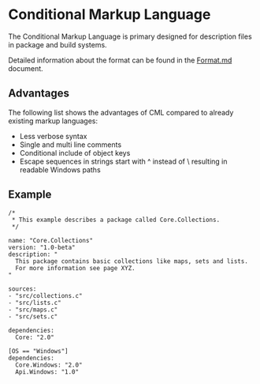 # Conditional Markup Language

The Conditional Markup Language is primary designed for description files in
package and build systems.

Detailed information about the format can be found in the [Format.md](Format.md)
document.


## Advantages

The following list shows the advantages of CML compared to already existing
markup languages:

* Less verbose syntax
* Single and multi line comments
* Conditional include of object keys
* Escape sequences in strings start with ^ instead of \\ resulting in readable
  Windows paths

## Example

```
/*
 * This example describes a package called Core.Collections.
 */

name: "Core.Collections"
version: "1.0-beta"
description: "
  This package contains basic collections like maps, sets and lists.
  For more information see page XYZ.
"

sources:
- "src/collections.c"
- "src/lists.c"
- "src/maps.c"
- "src/sets.c"

dependencies:
  Core: "2.0"

[OS == "Windows"]
dependencies:
  Core.Windows: "2.0"
  Api.Windows: "1.0"
```
